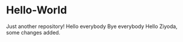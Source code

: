 # Hello-World
Just another repository!
Hello everybody 
Bye everybody
Hello Ziyoda, some changes added.
